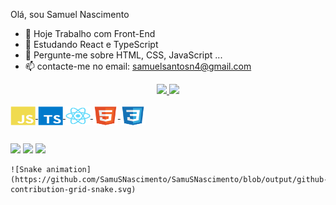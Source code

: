 Olá, sou Samuel Nascimento

- 🔭 Hoje Trabalho com Front-End
- 🌱 Estudando React e TypeScript
- 💬 Pergunte-me sobre HTML, CSS, JavaScript ...
- 📫 contacte-me no email: samuelsantosn4@gmail.com

<div align="center">
  <a href="https://github.com/SamuSNascimento">
  <img height="180em" src="https://github-readme-stats.vercel.app/api?username=SamuSNascimento&show_icons=true&theme=dracula&include_all_commits=true&count_private=true"/>
  <img height="170em" src="https://github-readme-stats.vercel.app/api/top-langs/?username=SamuSNascimento&layout=compact&langs_count=7&theme=dracula"/>
</div>

  <div style="display: inline_block"><br>
  <img align="center" title="Samuel-Js" height="30" width="40" src="https://raw.githubusercontent.com/devicons/devicon/master/icons/javascript/javascript-plain.svg">
  <img align="center" title="Samuel-Ts" height="30" width="40" src="https://raw.githubusercontent.com/devicons/devicon/master/icons/typescript/typescript-plain.svg">
  <img align="center" title="Samuel-React" height="30" width="40" src="https://raw.githubusercontent.com/devicons/devicon/master/icons/react/react-original.svg">
  <img align="center" title="Samuel-HTML" height="30" width="40" src="https://raw.githubusercontent.com/devicons/devicon/master/icons/html5/html5-original.svg">
  <img align="center" title="Samuel-CSS" height="30" width="40" src="https://raw.githubusercontent.com/devicons/devicon/master/icons/css3/css3-original.svg">
</div>
  
 ##
  
  <div> 
  <a href="https://www.instagram.com/samuel_n4scimento/"target="_blank"><img src="https://img.shields.io/badge/-Instagram-%23E4405F?style=for-the-badge&logo=instagram&logoColor=white" target="_blank"></a> 
  <a href = "mailto:samuelsantosn4@gmail.com"><img src="https://img.shields.io/badge/-Gmail-%23333?style=for-the-badge&logo=gmail&logoColor=white" target="_blank"></a>
  <a href="linkedin.com/in/samuel-santos-178ab21b0" target="_blank"><img src="https://img.shields.io/badge/-LinkedIn-%230077B5?style=for-the-badge&logo=linkedin&logoColor=white"target="_blank"></a>
  
    ![Snake animation](https://github.com/SamuSNascimento/SamuSNascimento/blob/output/github-contribution-grid-snake.svg)
    
  </div>
